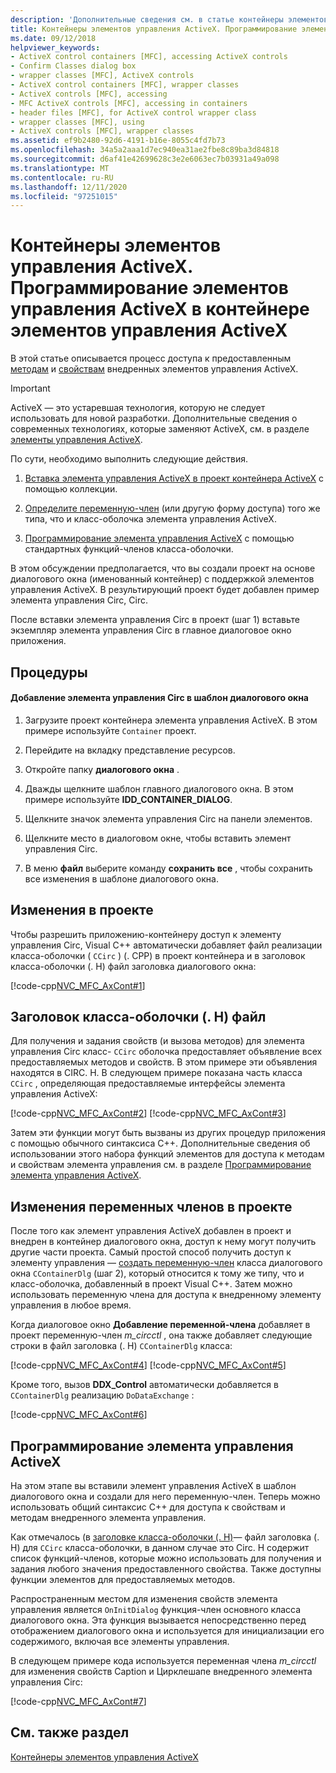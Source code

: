 ```yaml
---
description: 'Дополнительные сведения см. в статье контейнеры элементов управления ActiveX: Программирование элементов управления ActiveX в контейнере элементов управления ActiveX.'
title: Контейнеры элементов управления ActiveX. Программирование элементов управления ActiveX в контейнере элементов управления ActiveX
ms.date: 09/12/2018
helpviewer_keywords:
- ActiveX control containers [MFC], accessing ActiveX controls
- Confirm Classes dialog box
- wrapper classes [MFC], ActiveX controls
- ActiveX control containers [MFC], wrapper classes
- ActiveX controls [MFC], accessing
- MFC ActiveX controls [MFC], accessing in containers
- header files [MFC], for ActiveX control wrapper class
- wrapper classes [MFC], using
- ActiveX controls [MFC], wrapper classes
ms.assetid: ef9b2480-92d6-4191-b16e-8055c4fd7b73
ms.openlocfilehash: 34a5a2aaa1d7ec940ea31ae2fbe8c89ba3d84818
ms.sourcegitcommit: d6af41e42699628c3e2e6063ec7b03931a49a098
ms.translationtype: MT
ms.contentlocale: ru-RU
ms.lasthandoff: 12/11/2020
ms.locfileid: "97251015"
---
```

# <a name="activex-control-containers-programming-activex-controls-in-an-activex-control-container"></a>Контейнеры элементов управления ActiveX. Программирование элементов управления ActiveX в контейнере элементов управления ActiveX

В этой статье описывается процесс доступа к предоставленным [методам](../mfc/mfc-activex-controls-methods.md) и [свойствам](../mfc/mfc-activex-controls-properties.md) внедренных элементов управления ActiveX.

>[!IMPORTANT]
> ActiveX — это устаревшая технология, которую не следует использовать для новой разработки. Дополнительные сведения о современных технологиях, которые заменяют ActiveX, см. в разделе [элементы управления ActiveX](activex-controls.md).

По сути, необходимо выполнить следующие действия.

1. [Вставка элемента управления ActiveX в проект контейнера ActiveX](../mfc/inserting-a-control-into-a-control-container-application.md) с помощью коллекции.

1. [Определите переменную-член](../mfc/activex-control-containers-connecting-an-activex-control-to-a-member-variable.md) (или другую форму доступа) того же типа, что и класс-оболочка элемента управления ActiveX.

1. [Программирование элемента управления ActiveX](#_core_programming_the_activex_control) с помощью стандартных функций-членов класса-оболочки.

В этом обсуждении предполагается, что вы создали проект на основе диалогового окна (именованный контейнер) с поддержкой элементов управления ActiveX. В результирующий проект будет добавлен пример элемента управления Circ, Circ.

После вставки элемента управления Circ в проект (шаг 1) вставьте экземпляр элемента управления Circ в главное диалоговое окно приложения.

## <a name="procedures"></a>Процедуры

#### <a name="to-add-the-circ-control-to-the-dialog-template"></a>Добавление элемента управления Circ в шаблон диалогового окна

1. Загрузите проект контейнера элемента управления ActiveX. В этом примере используйте `Container` проект.

1. Перейдите на вкладку представление ресурсов.

1. Откройте папку **диалогового окна** .

1. Дважды щелкните шаблон главного диалогового окна. В этом примере используйте **IDD_CONTAINER_DIALOG**.

1. Щелкните значок элемента управления Circ на панели элементов.

1. Щелкните место в диалоговом окне, чтобы вставить элемент управления Circ.

1. В меню **файл** выберите команду **сохранить все** , чтобы сохранить все изменения в шаблоне диалогового окна.

## <a name="modifications-to-the-project"></a>Изменения в проекте

Чтобы разрешить приложению-контейнеру доступ к элементу управления Circ, Visual C++ автоматически добавляет файл реализации класса-оболочки ( `CCirc` ) (. CPP) в проект контейнера и в заголовок класса-оболочки (. H) файл заголовка диалогового окна:

[!code-cpp[NVC_MFC_AxCont#1](../mfc/codesnippet/cpp/programming-activex-controls-in-a-activex-control-container_1.h)]

## <a name="the-wrapper-class-header-h-file"></a><a name="_core_the_wrapper_class_header_28h29_file"></a> Заголовок класса-оболочки (. H) файл

Для получения и задания свойств (и вызова методов) для элемента управления Circ класс- `CCirc` оболочка предоставляет объявление всех предоставляемых методов и свойств. В этом примере эти объявления находятся в CIRC. H. В следующем примере показана часть класса `CCirc` , определяющая предоставляемые интерфейсы элемента управления ActiveX:

[!code-cpp[NVC_MFC_AxCont#2](../mfc/codesnippet/cpp/programming-activex-controls-in-a-activex-control-container_2.h)]
[!code-cpp[NVC_MFC_AxCont#3](../mfc/codesnippet/cpp/programming-activex-controls-in-a-activex-control-container_3.h)]

Затем эти функции могут быть вызваны из других процедур приложения с помощью обычного синтаксиса C++. Дополнительные сведения об использовании этого набора функций элементов для доступа к методам и свойствам элемента управления см. в разделе [Программирование элемента управления ActiveX](#_core_programming_the_activex_control).

## <a name="member-variable-modifications-to-the-project"></a><a name="_core_member_variable_modifications_to_the_project"></a> Изменения переменных членов в проекте

После того как элемент управления ActiveX добавлен в проект и внедрен в контейнер диалогового окна, доступ к нему могут получить другие части проекта. Самый простой способ получить доступ к элементу управления — [создать переменную-член](../mfc/activex-control-containers-connecting-an-activex-control-to-a-member-variable.md) класса диалогового окна `CContainerDlg` (шаг 2), который относится к тому же типу, что и класс-оболочка, добавленный в проект Visual C++. Затем можно использовать переменную члена для доступа к внедренному элементу управления в любое время.

Когда диалоговое окно **Добавление переменной-члена** добавляет в проект переменную-член *m_circctl* , она также добавляет следующие строки в файл заголовка (. H) `CContainerDlg` класса:

[!code-cpp[NVC_MFC_AxCont#4](../mfc/codesnippet/cpp/programming-activex-controls-in-a-activex-control-container_4.h)]
[!code-cpp[NVC_MFC_AxCont#5](../mfc/codesnippet/cpp/programming-activex-controls-in-a-activex-control-container_5.h)]

Кроме того, вызов **DDX_Control** автоматически добавляется в `CContainerDlg` реализацию `DoDataExchange` :

[!code-cpp[NVC_MFC_AxCont#6](../mfc/codesnippet/cpp/programming-activex-controls-in-a-activex-control-container_6.cpp)]

## <a name="programming-the-activex-control"></a><a name="_core_programming_the_activex_control"></a> Программирование элемента управления ActiveX

На этом этапе вы вставили элемент управления ActiveX в шаблон диалогового окна и создали для него переменную-член. Теперь можно использовать общий синтаксис C++ для доступа к свойствам и методам внедренного элемента управления.

Как отмечалось (в [заголовке класса-оболочки (. H)](#_core_the_wrapper_class_header_28h29_file)— файл заголовка (. H) для `CCirc` класса-оболочки, в данном случае это Circ. H содержит список функций-членов, которые можно использовать для получения и задания любого значения предоставленного свойства. Также доступны функции элементов для предоставляемых методов.

Распространенным местом для изменения свойств элемента управления является `OnInitDialog` функция-член основного класса диалогового окна. Эта функция вызывается непосредственно перед отображением диалогового окна и используется для инициализации его содержимого, включая все элементы управления.

В следующем примере кода используется переменная члена *m_circctl* для изменения свойств Caption и Цирклешапе внедренного элемента управления Circ:

[!code-cpp[NVC_MFC_AxCont#7](../mfc/codesnippet/cpp/programming-activex-controls-in-a-activex-control-container_7.cpp)]

## <a name="see-also"></a>См. также раздел

[Контейнеры элементов управления ActiveX](../mfc/activex-control-containers.md)
